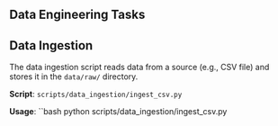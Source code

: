 ## Data Engineering Tasks
## Data Ingestion
The data ingestion script reads data from a source (e.g., CSV file) and stores it in the `data/raw/` directory.

**Script**: `scripts/data_ingestion/ingest_csv.py`

**Usage**:
``bash
python scripts/data_ingestion/ingest_csv.py

